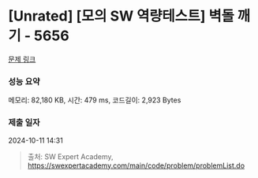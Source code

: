 # [Unrated] [모의 SW 역량테스트] 벽돌 깨기 - 5656 

[문제 링크](https://swexpertacademy.com/main/code/problem/problemDetail.do?contestProbId=AWXRQm6qfL0DFAUo) 

### 성능 요약

메모리: 82,180 KB, 시간: 479 ms, 코드길이: 2,923 Bytes

### 제출 일자

2024-10-11 14:31



> 출처: SW Expert Academy, https://swexpertacademy.com/main/code/problem/problemList.do
